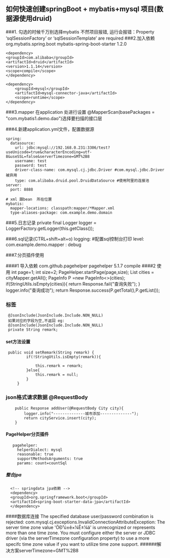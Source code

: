 ## 如何快速创建springBoot + mybatis+mysql 项目(数据源使用druid) 
###1.
  勾选的时候千万别选择mybatis 不然项目报错,
  运行会报错：Property ‘sqlSessionFactory’ or ‘sqlSessionTemplate’ are required
###2.加入依赖
     <dependency>
        <groupId>org.mybatis.spring.boot</groupId>
        <artifactId>mybatis-spring-boot-starter</artifactId>
        <version>1.2.0</version>
    </dependency>
    
    <dependency>
    <groupId>com.alibaba</groupId>
    <artifactId>druid</artifactId>
    <version>1.1.14</version>
    <scope>compile</scope>
    </dependency>
    
    <dependency>
        <groupId>mysql</groupId>
        <artifactId>mysql-connector-java</artifactId>
        <scope>runtime</scope>
    </dependency>
###3.mapper 在application 处进行设置 
    @MapperScan(basePackages = "com.mybatis1.demo.dao")选择要扫描的接口层
    
###4.新建application.yml文件，配置数据源
   
    spring:
      datasource:
        url: jdbc:mysql://192.168.0.231:3306/test?useUnicode=true&characterEncoding=utf-8&useSSL=false&serverTimezone=GMT%2B8
        username: test
        password: test
        driver-class-name: com.mysql.cj.jdbc.Driver #com.mysql.jdbc.Driver被弃用
        type: com.alibaba.druid.pool.DruidDataSource #使用阿里的连接池
    server:
      port: 8888
    
    # xml 跟bean  所在位置
    mybatis:
      mapper-locations: classpath:mapper/*Mapper.xml
      type-aliases-package: com.example.demo.domain

###5.日志记录
     private final Logger logger = LoggerFactory.getLogger(this.getClass());
     
###6.sql记录(CTRL+shift+alt+o)
     logging: #配置sql控制台打印
      level:
        com.example.demo.mapper : debug
        
###7.分页插件使用
     
####1 导入依赖
    <dependency>
        <groupId>com.github.pagehelper</groupId>
        <artifactId>pagehelper</artifactId>
        <version>5.1.7</version>
        <scope>compile</scope>
    </dependency>
####2 使用
    int page=1;
    int size=2;
    PageHelper.startPage(page,size);
    List<City> cities = cityMapper.getAll();
    PageInfo<City> P =new PageInfo<>(cities);
    if(StringUtils.isEmpty(cities)){
        return Response.fail("查询失败");
    }
    logger.info("查询成功");
    return Response.success(P.getTotal(),P.getList());
    
### 标签
     @JsonInclude(JsonInclude.Include.NON_NULL) 
     如果对应的字段为空,不返回 eg:
     @JsonInclude(JsonInclude.Include.NON_NULL)
     private String remark;
   #### set方法设置
     public void setRemark(String remark) {
             if(!StringUtils.isEmpty(remark)){
     
                 this.remark = remark;
             }else{
                 this.remark = null;
             }
         }
         
### json格式请求数据 @RequestBody
        public Response addUser(@RequestBody City city){
            logger.info("--------------城市添加--------------");
            return cityService.insert(city);
        }
        
#### PageHelper分页插件
       pagehelper:
         helperDialect: mysql
         reasonable: true
         supportMethodsArguments: true
         params: count=countSql
##### 整合jpa
      <!-- springdata jpa依赖 -->
      <dependency>
      <groupId>org.springframework.boot</groupId>
      <artifactId>spring-boot-starter-data-jpa</artifactId>
      </dependency>
      
      
####数据库连接 
 The specified database user/password combination is rejected: 
 com.mysql.cj.exceptions.InvalidConnectionAttributeException:
  The server time zone value 'ÖÐ¹ú±ê×¼Ê±¼ä' is unrecognized or represents more than one time zone. 
  You must configure either the server or JDBC driver (via the serverTimezone configuration property)
   to use a more specifc time zone value if you want to utilize time zone support.
######解决方案serverTimezone=GMT%2B8